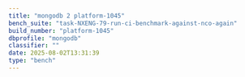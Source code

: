 ```yaml
---
title: "mongodb 2 platform-1045"
bench_suite: "task-NXENG-79-run-ci-benchmark-against-nco-again"
build_number: "platform-1045"
dbprofile: "mongodb"
classifier: ""
date: 2025-08-02T13:31:39
type: "bench"
---
```

